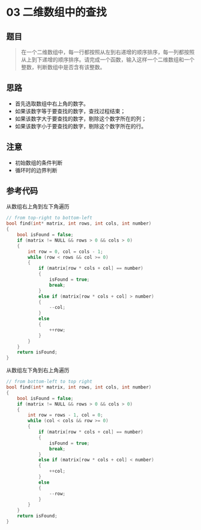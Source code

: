 # 03 二维数组中的查找
## 题目
> 在一个二维数组中，每一行都按照从左到右递增的顺序排序，每一列都按照从上到下递增的顺序排序。请完成一个函数，输入这样一个二维数组和一个整数，判断数组中是否含有该整数。
## 思路
* 首先选取数组中右上角的数字。
* 如果该数字等于要查找的数字，查找过程结束；
* 如果该数字大于要查找的数字，剔除这个数字所在的列；
* 如果该数字小于要查找的数字，剔除这个数字所在的行。

## 注意
* 初始数组的条件判断
* 循环时的边界判断
## 参考代码
从数组右上角到左下角遍历
```C++
// from top-right to bottom-left
bool find(int* matrix, int rows, int cols, int number)
{
    bool isFound = false;
    if (matrix != NULL && rows > 0 && cols > 0)
    {
        int row = 0, col = cols - 1;
        while (row < rows && col >= 0)
        {
            if (matrix[row * cols + col] == number)
            {
                isFound = true;
                break;
            }
            else if (matrix[row * cols + col] > number)
            {
                --col;
            }
            else
            {
                ++row;
            }
        }
    }
    return isFound;
}
```
从数组左下角到右上角遍历
```C++
// from bottom-left to top right
bool find(int* matrix, int rows, int cols, int number)
{
    bool isFound = false;
    if (matrix != NULL && rows > 0 && cols > 0)
    {
        int row = rows - 1, col = 0;
        while (col < cols && row >= 0)
        {
            if (matrix[row * cols + col] == number)
            {
                isFound = true;
                break;
            }
            else if (matrix[row * cols + col] < number)
            {
                ++col;
            }
            else
            {
                --row;
            }
        }
    }
    return isFound;
}
```